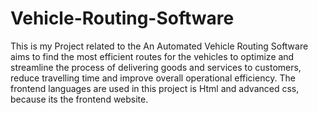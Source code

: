 # Vehicle-Routing-Software
This is my Project related to the An Automated Vehicle Routing Software aims to find the most efficient routes for the vehicles to optimize and streamline the process of delivering goods and services to customers, reduce travelling time and improve overall operational efficiency. The frontend languages are used in this project is Html and advanced css, because its the frontend website. 
